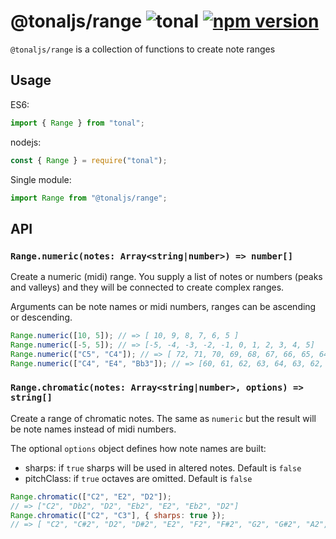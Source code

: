 # @tonaljs/range ![tonal](https://img.shields.io/badge/@tonaljs-range-yellow.svg?style=flat-square) [![npm version](https://img.shields.io/npm/v/@tonaljs/range.svg?style=flat-square)](https://www.npmjs.com/package/@tonaljs/range)

`@tonaljs/range` is a collection of functions to create note ranges

## Usage

ES6:

```js
import { Range } from "tonal";
```

nodejs:

```js
const { Range } = require("tonal");
```

Single module:

```js
import Range from "@tonaljs/range";
```

## API

### `Range.numeric(notes: Array<string|number>) => number[]`

Create a numeric (midi) range. You supply a list of notes or numbers (peaks and valleys) and they will be connected to create complex ranges.

Arguments can be note names or midi numbers, ranges can be ascending or descending.

```js
Range.numeric([10, 5]); // => [ 10, 9, 8, 7, 6, 5 ]
Range.numeric([-5, 5]); // => [-5, -4, -3, -2, -1, 0, 1, 2, 3, 4, 5]
Range.numeric(["C5", "C4"]); // => [ 72, 71, 70, 69, 68, 67, 66, 65, 64, 63, 62, 61, 60 ]
Range.numeric(["C4", "E4", "Bb3"]); // => [60, 61, 62, 63, 64, 63, 62, 61, 60, 59, 58]
```

### `Range.chromatic(notes: Array<string|number>, options) => string[]`

Create a range of chromatic notes. The same as `numeric` but the result will be note names instead of midi numbers.

The optional `options` object defines how note names are built:

- sharps: if `true` sharps will be used in altered notes. Default is `false`
- pitchClass: if `true` octaves are omitted. Default is `false`

```js
Range.chromatic(["C2", "E2", "D2"]);
// => ["C2", "Db2", "D2", "Eb2", "E2", "Eb2", "D2"]
Range.chromatic(["C2", "C3"], { sharps: true });
// => [ "C2", "C#2", "D2", "D#2", "E2", "F2", "F#2", "G2", "G#2", "A2", "A#2", "B2", "C3" ]
```
